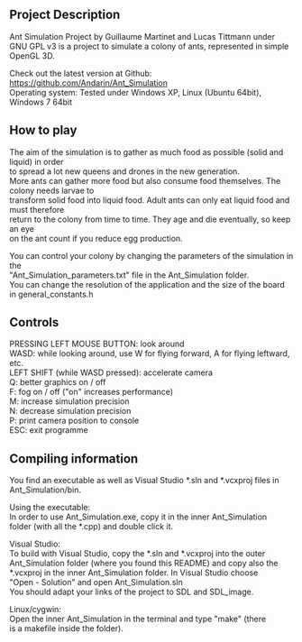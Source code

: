 Project Description
-------------------

Ant Simulation Project by Guillaume Martinet and Lucas Tittmann under  
GNU GPL v3 is a project to simulate a colony of ants, represented in simple OpenGL 3D.

Check out the latest version at Github: https://github.com/Andarin/Ant_Simulation  
Operating system: Tested under Windows XP, Linux (Ubuntu 64bit), Windows 7 64bit

How to play
-----------

The aim of the simulation is to gather as much food as possible (solid and liquid) in order  
to spread a lot new queens and drones in the new generation.  
More ants can gather more food but also consume food themselves. The colony needs larvae to  
transform solid food into liquid food. Adult ants can only eat liquid food and must therefore  
return to the colony from time to time. They age and die eventually, so keep an eye  
on the ant count if you reduce egg production.

You can control your colony by changing the parameters of the simulation in the  
"Ant_Simulation_parameters.txt" file in the Ant_Simulation folder.  
You can change the resolution of the application and the size of the board  
in general_constants.h
  
Controls  
--------  
  
PRESSING LEFT MOUSE BUTTON: look around  
WASD: while looking around, use W for flying forward, A for flying leftward, etc.  
LEFT SHIFT (while WASD pressed): accelerate camera  
Q: better graphics on / off  
F: fog on / off ("on" increases performance)  
M: increase simulation precision  
N: decrease simulation precision  
P: print camera position to console  
ESC: exit programme  

Compiling information
---------------------

You find an executable as well as Visual Studio *.sln and *.vcxproj files in  
Ant_Simulation/bin.

Using the executable:  
In order to use Ant_Simulation.exe, copy it in the inner Ant_Simulation  
folder (with all the *.cpp) and double click it.

Visual Studio:  
To build with Visual Studio, copy the *.sln and *.vcxproj into the outer  
Ant_Simulation folder (where you found this README) and copy also the  
*.vcxproj in the inner Ant_Simulation folder. In Visual Studio choose  
"Open - Solution" and open Ant_Simulation.sln  
You should adapt your links of the project to SDL and SDL_image.

Linux/cygwin:  
Open the inner Ant_Simulation in the terminal and type "make" (there  
is a makefile inside the folder).